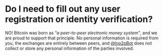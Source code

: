 # Do I need to fill out any user registration or identity verification?

NO! Bitcoin was born as *"a peer-to-peer electronic money system"*, and we are proud to support that principle. No personal information is required from you, the exchanges are entirely between peers, and [@lnp2pBot](https://t.me/lnp2pbot) does not collect or store any personal information of the parties involved.
